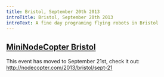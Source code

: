 ```yaml
---
title: Bristol, September 20th 2013
introTitle: Bristol, September 20th 2013
introText: A fine day programing flying robots in Bristol
---
```


<h2 id="intro"><a href="#intro">MiniNodeCopter Bristol</a></h2>

This event has moved to September 21st, check it out: <http://nodecopter.com/2013/bristol/sept-21>

